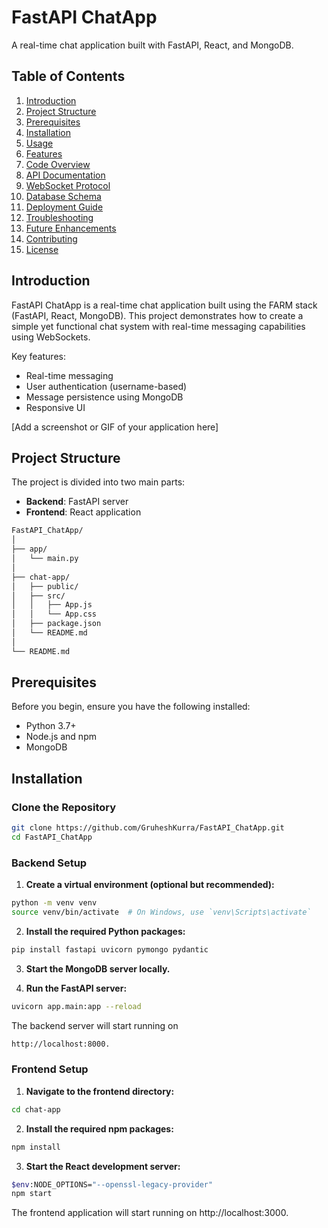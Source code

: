# FastAPI ChatApp

A real-time chat application built with FastAPI, React, and MongoDB.

## Table of Contents

1. [Introduction](#introduction)
2. [Project Structure](#project-structure)
3. [Prerequisites](#prerequisites)
4. [Installation](#installation)
5. [Usage](#usage)
6. [Features](#features)
7. [Code Overview](#code-overview)
8. [API Documentation](#api-documentation)
9. [WebSocket Protocol](#websocket-protocol)
10. [Database Schema](#database-schema)
11. [Deployment Guide](#deployment-guide)
12. [Troubleshooting](#troubleshooting)
13. [Future Enhancements](#future-enhancements)
14. [Contributing](#contributing)
15. [License](#license)

## Introduction

FastAPI ChatApp is a real-time chat application built using the FARM stack (FastAPI, React, MongoDB). This project demonstrates how to create a simple yet functional chat system with real-time messaging capabilities using WebSockets.

Key features:
- Real-time messaging
- User authentication (username-based)
- Message persistence using MongoDB
- Responsive UI

[Add a screenshot or GIF of your application here]

## Project Structure

The project is divided into two main parts:
- **Backend**: FastAPI server
- **Frontend**: React application

```bash
FastAPI_ChatApp/
│
├── app/
│   └── main.py
│
├── chat-app/
│   ├── public/
│   ├── src/
│   │   ├── App.js
│   │   └── App.css
│   ├── package.json
│   └── README.md
│
└── README.md
```

## Prerequisites

Before you begin, ensure you have the following installed:
- Python 3.7+
- Node.js and npm
- MongoDB

## Installation

### Clone the Repository

```bash
git clone https://github.com/GruheshKurra/FastAPI_ChatApp.git
cd FastAPI_ChatApp
```

### Backend Setup

1. **Create a virtual environment (optional but recommended):**

```bash
python -m venv venv
source venv/bin/activate  # On Windows, use `venv\Scripts\activate`
```

2. **Install the required Python packages:**

```bash
pip install fastapi uvicorn pymongo pydantic
```

3. **Start the MongoDB server locally.**

4. **Run the FastAPI server:**

```bash
uvicorn app.main:app --reload
```

The backend server will start running on 
```bash
http://localhost:8000.
```

### Frontend Setup

1. **Navigate to the frontend directory:**

```bash
cd chat-app
```

2. **Install the required npm packages:**

```bash
npm install
```

3. **Start the React development server:**

```bash
$env:NODE_OPTIONS="--openssl-legacy-provider"
npm start
```

The frontend application will start running on http://localhost:3000.


